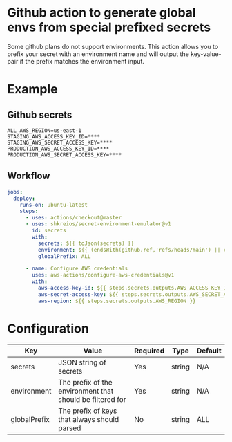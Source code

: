 ﻿# Github action to generate global envs from special prefixed secrets

Some github plans do not support environments.
This action allows you to prefix your secret with an environment name and will output the key-value-pair if the prefix matches the environment input.

# Example

## Github secrets

```
ALL_AWS_REGION=us-east-1
STAGING_AWS_ACCESS_KEY_ID=****
STAGING_AWS_SECRET_ACCESS_KEY=****
PRODUCTION_AWS_ACCESS_KEY_ID=****
PRODUCTION_AWS_SECRET_ACCESS_KEY=****
```

## Workflow

```yaml
jobs:
  deploy:
    runs-on: ubuntu-latest
    steps:
      - uses: actions/checkout@master
      - uses: shkreios/secret-environment-emulator@v1
        id: secrets
        with:
          secrets: ${{ toJson(secrets) }}
          environment: ${{ (endsWith(github.ref,'refs/heads/main') || contains(github.ref, 'tags')) && 'production' || 'staging' }}
          globalPrefix: ALL

      - name: Configure AWS credentials
        uses: aws-actions/configure-aws-credentials@v1
        with:
          aws-access-key-id: ${{ steps.secrets.outputs.AWS_ACCESS_KEY_ID }}
          aws-secret-access-key: ${{ steps.secrets.outputs.AWS_SECRET_ACCESS_KEY }}
          aws-region: ${{ steps.secrets.outputs.AWS_REGION }}
```

# Configuration

| Key          | Value                                                     | Required | Type   | Default |
| ------------ | --------------------------------------------------------- | -------- | ------ | ------- |
| secrets      | JSON string of secrets                                    | Yes      | string | N/A     |
| environment  | The prefix of the environment that should be filtered for | Yes      | string | N/A     |
| globalPrefix | The prefix of keys that always should parsed              | No       | string | ALL     |
